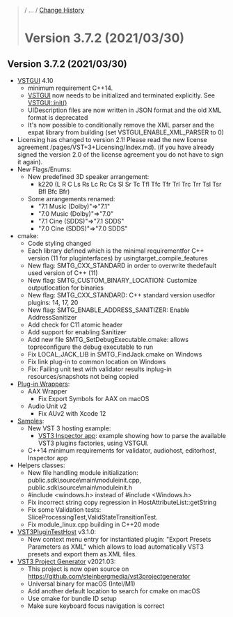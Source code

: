 >/ ... / [Change History](../Index.md)
>
># Version 3.7.2 (2021/03/30)

## Version 3.7.2 (2021/03/30)

- [VSTGUI](/pages/What+is+the+VST+3+SDK/VSTGUI.md) 4.10
    - minimum requirement C++14.
    - [VSTGUI](https://steinbergmedia.github.io/vst3_doc/vstgui/html/namespace_v_s_t_g_u_i.html) now needs to be initialized and terminated explicitly. See [VSTGUI::init()](https://steinbergmedia.github.io/vst3_doc/vstgui/html/group__new__in__4__10.html)
    - UIDescription files are now written in JSON format and the old XML format is deprecated
    - It's now possible to conditionally remove the XML parser and the expat library from building (set VSTGUI_ENABLE_XML_PARSER to 0)
- Licensing has changed to version 2.1! Please read the new license agreement /pages/VST+3+Licensing/Index.md). (if you have already signed the version 2.0 of the license agreement you do not have to sign it again).
- New Flags/Enums:
    - New predefined 3D speaker arrangement:
        - k220 (L R C Ls Rs Lc Rc Cs Sl Sr Tc Tfl Tfc Tfr Trl Trc Trr Tsl Tsr Bfl Bfc Bfr)
    - Some arrangements renamed:
        - "7.1 Music (Dolby)"=>"7.1"
        - "7.0 Music (Dolby)"=>"7.0"
        - "7.1 Cine (SDDS)"=>"7.1 SDDS"
        - "7.0 Cine (SDDS)"=>"7.0 SDDS"
- cmake:
    - Code styling changed
    - Each library defined which is the minimal requirementfor C++ version (11 for pluginterfaces) by usingtarget_compile_features
    - New flag: SMTG_CXX_STANDARD in order to overwrite thedefault used version of C++ (11)
    - New flag: SMTG_CUSTOM_BINARY_LOCATION: Customize outputlocation for binaries
    - New flag: SMTG_CXX_STANDARD: C++ standard version usedfor plugins: 14, 17, 20
    - New flag: SMTG_ENABLE_ADDRESS_SANITIZER: Enable AddressSanitizer
    - Add check for C11 atomic header
    - Add support for enabling Sanitizer
    - Add new file SMTG_SetDebugExecutable.cmake: allows topreconfigure the debug executable to run 
    - Fix LOCAL_JACK_LIB in SMTG_FindJack.cmake on Windows
    - Fix link plug-in to common location on Windows
    - Fix: Failing unit test with validator results inplug-in resources/snapshots not being copied
- [Plug-in Wrappers](/pages/What+is+the+VST+3+SDK/Wrappers/Index.md):
    - AAX Wrapper
        - Fix Export Symbols for AAX on macOS
    - Audio Unit v2
        - Fix AUv2 with Xcode 12
- [Samples](/pages/What+is+the+VST+3+SDK/Plug-in+Examples.md):
    - New VST 3 hosting example:
        - [VST3 Inspector app](/pages/What+is+the+VST+3+SDK/Index.md): example showing how to parse the available VST3 plugins factories, using VSTGUI.
    - C++14 minimum requirements for validator, audiohost, editorhost, Inspector app
- Helpers classes:
    - New file handling module initialization: public.sdk\source\main\moduleinit.cpp, public.sdk\source\main\moduleinit.h
    - #include <windows.h> instead of #include <Windows.h>
    - Fix incorrect string copy regression in HostAttributeList::getString
    - Fix some Validation tests:  SliceProcessingTest,ValidStateTransitionTest.
    - Fix module_linux.cpp building in C++20 mode
- [VST3PluginTestHost](/pages/What+is+the+VST+3+SDK/Plug-in+Test+Host.md) v3.1.0:
    - New context menu entry for instantiated plugin: "Export Presets Parameters as XML" which allows to load automatically VST3 presets and export them as XML files.
- [VST3 Project Generator](/pages/What+is+the+VST+3+SDK/Project+Generator.md) v2021.03:
    - This project is now open source on <https://github.com/steinbergmedia/vst3projectgenerator>
    - Universal binary for macOS (Intel/M1)
    - Add another default location to search for cmake on macOS
    - Use cmake for bundle ID setup
    - Make sure keyboard focus navigation is correct